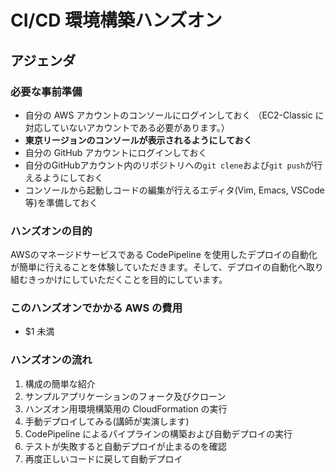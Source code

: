 # CI/CD 環境構築ハンズオン

## アジェンダ

### 必要な事前準備

- 自分の AWS アカウントのコンソールにログインしておく
  （EC2-Classic に対応していないアカウントである必要があります。）
- **東京リージョンのコンソールが表示されるようにしておく**
- 自分の GitHub アカウントにログインしておく
- 自分のGitHubアカウント内のリポジトリへの`git clene`および`git push`が行えるようにしておく
- コンソールから起動しコードの編集が行えるエディタ(Vim, Emacs, VSCode 等)を準備しておく

### ハンズオンの目的

AWSのマネージドサービスである CodePipeline を使用したデプロイの自動化が簡単に行えることを体験していただきます。そして、デプロイの自動化へ取り組むきっかけにしていただくことを目的にしています。

### このハンズオンでかかる AWS の費用

- $1 未満

### ハンズオンの流れ

1. 構成の簡単な紹介
1. サンプルアプリケーションのフォーク及びクローン
1. ハンズオン用環境構築用の CloudFormation の実行
1. 手動デプロイしてみる(講師が実演します)
1. CodePipeline によるパイプラインの構築および自動デプロイの実行
1. テストが失敗すると自動デプロイが止まるのを確認
1. 再度正しいコードに戻して自動デプロイ